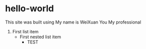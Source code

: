 # hello-world

This site was built using 
My name is WeiXuan You
My professional
1. First list item
     - First nested list item
       - TEST

